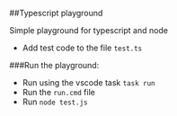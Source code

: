 ##Typescript playground

Simple playground for typescript and node

- Add test code to the file `test.ts`

###Run the playground:
- Run using the vscode task `task run`
- Run the `run.cmd` file
- Run `node test.js`
